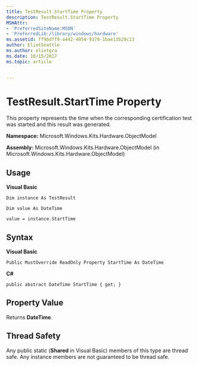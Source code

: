 ```yaml
---
title: TestResult.StartTime Property
description: TestResult.StartTime Property
MSHAttr:
- 'PreferredSiteName:MSDN'
- 'PreferredLib:/library/windows/hardware'
ms.assetid: ff9bdff9-a442-4954-9370-1bae13b29c13
author: EliotSeattle
ms.author: eliotgra
ms.date: 10/15/2017
ms.topic: article


---
```


# TestResult.StartTime Property


This property represents the time when the corresponding certification test was started and this result was generated.

**Namespace:** Microsoft.Windows.Kits.Hardware.ObjectModel

**Assembly:** Microsoft.Windows.Kits.Hardware.ObjectModel (in Microsoft.Windows.Kits.Hardware.ObjectModel)

## <span id="Usage"></span><span id="usage"></span><span id="USAGE"></span>Usage


**Visual Basic**

`Dim instance As TestResult`

`Dim value As DateTime`

`value = instance.StartTime`

## <span id="Syntax"></span><span id="syntax"></span><span id="SYNTAX"></span>Syntax


**Visual Basic**

`Public MustOverride ReadOnly Property StartTime As DateTime`

**C#**

`public abstract DateTime StartTime { get; }`

## <span id="Property_Value"></span><span id="property_value"></span><span id="PROPERTY_VALUE"></span>Property Value


Returns **DateTime**.

## <span id="Thread_Safety"></span><span id="thread_safety"></span><span id="THREAD_SAFETY"></span>Thread Safety


Any public static (**Shared** in Visual Basic) members of this type are thread safe. Any instance members are not guaranteed to be thread safe.

 

 






